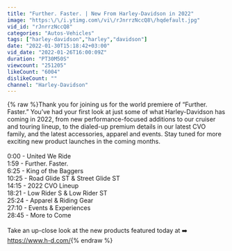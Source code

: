 ```yaml
---
title: "Further. Faster. | New From Harley-Davidson in 2022"
image: "https:\/\/i.ytimg.com\/vi\/rJnrrzNccQ8\/hqdefault.jpg"
vid_id: "rJnrrzNccQ8"
categories: "Autos-Vehicles"
tags: ["harley-davidson","harley","davidson"]
date: "2022-01-30T15:18:42+03:00"
vid_date: "2022-01-26T16:00:09Z"
duration: "PT30M50S"
viewcount: "251205"
likeCount: "6004"
dislikeCount: ""
channel: "Harley-Davidson"
---
```

{% raw %}Thank you for joining us for the world premiere of “Further. Faster.” You’ve had your first look at just some of what Harley-Davidson has coming in 2022, from new performance-focused additions to our cruiser and touring lineup, to the dialed-up premium details in our latest CVO family, and the latest accessories, apparel and events. Stay tuned for more exciting new product launches in the coming months. ​<br /><br />0:00 - United We Ride<br />1:59 - Further. Faster.<br />6:25 - King of the Baggers<br />10:25 - Road Glide ST &amp; Street Glide ST<br />14:15 - 2022 CVO Lineup<br />18:21 - Low Rider S &amp; Low Rider ST<br />25:24 - Apparel &amp; Riding Gear<br />27:10 - Events &amp; Experiences<br />28:45 - More to Come<br /><br />Take an up-close look at the new products featured today at ➡️ <a rel="nofollow" target="blank" href="https://www.h-d.com/">https://www.h-d.com/</a>{% endraw %}
